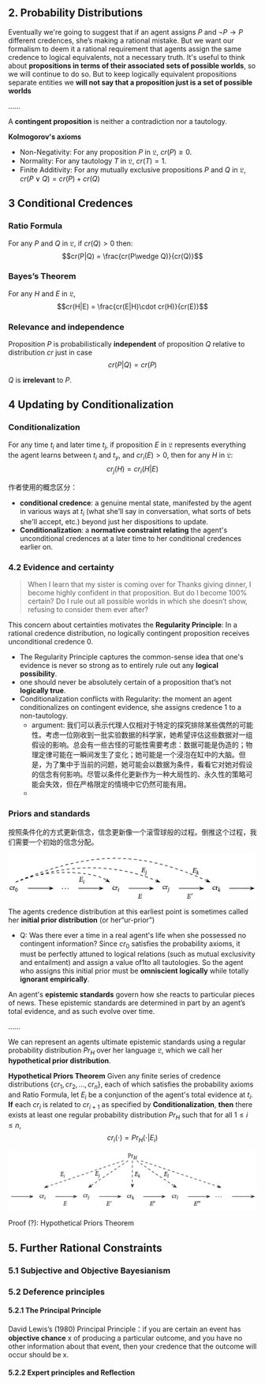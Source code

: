 ## 2. Probability Distributions

Eventually we're going to suggest that if an agent assigns $P$ and $\neg P\rightarrow P$ different credences, she’s making a rational mistake. But we want our formalism to deem it a rational requirement that agents assign the same credence to logical equivalents, not a necessary truth. It's useful to think about **propositions in terms of their associated sets of possible worlds**, so we will continue to do so. But to keep logically equivalent propositions separate entities we **will not say that a proposition just is a set of possible worlds**

......

A **contingent proposition** is neither a contradiction nor a tautology.

**Kolmogorov's axioms**
- Non-Negativity: For any proposition $P$ in $\mathfrak{L}$, $cr(P) \geq 0$.
- Normality: For any tautology $T$ in $\mathfrak{L}$, $cr(T) = 1$.
- Finite Additivity: For any mutually exclusive propositions $P$ and $Q$ in $\mathfrak{L}$, $cr(P \vee Q) = cr(P) + cr(Q)$

## 3 Conditional Credences

### Ratio Formula
For any $P$ and $Q$ in $\mathfrak{L}$, if $cr(Q)>0$ then:
$$cr(P|Q) = \frac{cr(P\wedge Q)}{cr(Q)}$$

### Bayes’s Theorem
For any $H$ and $E$ in $\mathfrak{L}$,
$$cr(H|E) = \frac{cr(E|H)\cdot cr(H)}{cr(E)}$$

### Relevance and independence
Proposition $P$ is probabilistically **independent** of proposition $Q$ relative to distribution $cr$ just in case 
$$cr(P|Q) = cr(P)$$

$Q$ is **irrelevant** to $P$.

## 4 Updating by Conditionalization

### Conditionalization
For any time $t_i$ and later time $t_j$, if proposition $E$ in $\mathfrak{L}$ represents everything the agent learns between $t_i$ and $t_y$, and $cr_{i}(E)>0$, then for any $H$ in $\mathfrak{L}$:
$$cr_{j}(H) = cr_{i}(H|E)$$

作者使用的概念区分：
- **conditional credence**: a genuine mental state, manifested by the agent in various ways at $t_i$ (what she’ll say in conversation, what sorts of bets she'll accept, etc.) beyond just her dispositions to update.
- **Conditionalization**: a **normative constraint relating** the agent's unconditional credences at a later time to her conditional credences earlier on.

### 4.2 Evidence and certainty

> When I learn that my sister is coming over for Thanks giving dinner, I become highly confident in that proposition. But do I become 100% certain? Do I rule out all possible worlds in which she doesn’t show, refusing to consider them ever after? 

This concern about certainties motivates the
**Regularity Principle**: In a rational credence distribution, no logically contingent proposition receives unconditional credence 0.

- The Regularity Principle captures the common-sense idea that one's evidence is never so strong as to entirely rule out any **logical possibility**.
- one should never be absolutely certain of a proposition that’s not **logically true**.
- Conditionalization conflicts with Regularity: the moment an agent conditionalizes on contingent evidence, she assigns credence 1 to a non-tautology.
  - argument: 我们可以表示代理人仅相对于特定的探究排除某些偶然的可能性。考虑一位刚收到一批实验数据的科学家，她希望评估这些数据对一组假设的影响。总会有一些古怪的可能性需要考虑：数据可能是伪造的；物理定律可能在一瞬间发生了变化；她可能是一个浸泡在缸中的大脑。但是，为了集中于当前的问题，她可能会以数据为条件，看看它对她对假设的信念有何影响。尽管以条件化更新作为一种大局性的、永久性的策略可能会失效，但在严格限定的情境中它仍然可能有用。
  - 

### Priors and standards

按照条件化的方式更新信念，信念更新像一个滚雪球般的过程。倒推这个过程，我们需要一个初始的信念分配。

![Aninitialprior](./Aninitialprior.png)

The agents credence distribution at this earliest point is sometimes called her **initial prior distribution** (or her“ur-prior”)

- Q: Was there ever a time in a real agent's life when she possessed no contingent information? Since $cr_  0$ satisfies the probability axioms, it must be perfectly attuned to logical relations (such as mutual exclusivity and entailment) and assign a value of1to all tautologies. So the agent who assigns this initial prior must be **omniscient logically** while totally **ignorant empirically**.

An agent's **epistemic standards** govern how she reacts to particular pieces of news. These epistemic standards are determined in part by an agent’s total evidence, and as such evolve over time. 

......

We can represent an agents ultimate epistemic standards
using a regular probability distribution $Pr_H$ over her language $\mathfrak{L}$, which we call her **hypothetical prior distribution**. 

**Hypothetical Priors Theorem**
Given any finite series of credence distributions $\{cr_1, cr_2,\dots, cr_n\}$, each of which satisfies the probability axioms and Ratio Formula, let $E_i$ be a conjunction of the agent's total evidence at $t_i$. **If** each $cr_i$ is related to $cr_{i+1}$ as specified by **Conditionalization**, **then** there exists at least one regular probability distribution $Pr_H$ such that for all $1\leq i\leq n$,
$$cr_i (\cdot) = Pr_H (\cdot |E_i)$$

![Ahypotheticalprior](Ahypotheticalprior.png)

Proof (?): Hypothetical Priors Theorem

## 5. Further Rational Constraints

### 5.1 Subjective and Objective Bayesianism

### 5.2 Deference principles

#### 5.2.1 The Principal Principle

David Lewis’s (1980) Principal Principle：if you are certain an event has **objective chance** x of producing a particular outcome, and you have no other information about that event, then your credence that the outcome will occur should be x. 

#### 5.2.2 Expert principles and Reflection